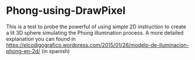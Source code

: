 # Phong-using-DrawPixel
This is a test to probe the powerful of using simple 2D instruction to create a lit 3D sphere simulating the Phong illumination process.
A more detailed explanation you can found in
https://elcodigografico.wordpress.com/2015/01/26/modelo-de-iluminacion-phong-en-2d/ (in spanish)
